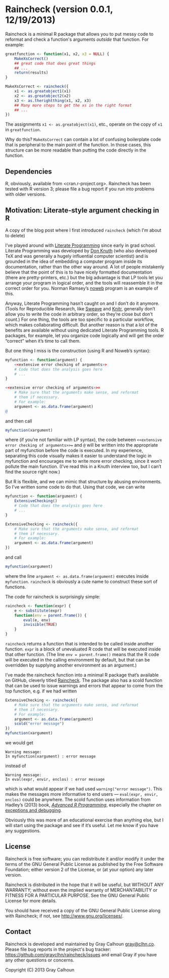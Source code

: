 Raincheck (version 0.0.1, 12/19/2013)
=====================================

Raincheck is a minimal R package that allows you to put messy code to
reformat and check a function's arguments *outside* that function.
For example:
```R
greatfunction <- function(x1, x2, x3 = NULL) {
    MakeXsCorrect()
    ## great code that does great things
    ## ...
    return(results)
}

MakeXsCorrect <- raincheck({
    x1 <- as.greatobject1(x1)
    x2 <- as.greatobject2(x2)
    x3 <- as.therightthing(x1, x2, x3)
    ## Many more steps to get the xs in the right format
    ## ...
})
```
The assignments `x1 <- as.greatobject(x1)`, etc., operate on the copy
of `x1` in `greatfunction`.

Why do this? `MakeXsCorrect` can contain a lot of confusing
boilerplate code that is peripheral to the main point of the
function. In those cases, this structure can be more readable than
putting the code directly in the function.

Dependencies
------------

R, obviously, available from <cran.r-project.org>. Raincheck has been
tested with R version 3; please file a bug report if you run into
problems with older versions.

Motivation: Literate-style argument checking in R
-------------------------------------------------

A copy of the blog post where I first introduced `raincheck` (which
I'm about to delete)

I’ve played around with [Literate Programming][1] since early in grad
school. Literate Programming was developed by [Don Knuth][2] (who also
developed TeX and was generally a hugely influential computer
scientist) and is grounded in the idea of embedding a computer program
inside its documentation, rather than the other way around. A lot of
people mistakenly believe that the point of this is to have nicely
formatted documentation (there are pretty-printers, etc.) but the big
advantage is that LP tools let you arrange your program in logical
order, and the tools will reassemble it in the correct order for
you. Norman Ramsey’s [noweb][3] program is an example of this.

Anyway, Literate Programming hasn’t caught on and I don’t do it
anymore. (Tools for Reproducible Research, like [Sweave][4] and [Knitr][5],
generally don’t allow you to write the code in arbitrary order, so
they’re close but don’t count.) For one thing, the tools are too
specific to a particular workflow, which makes collaborating
difficult. But another reason is that a lot of the benefits are
available without using dedicated Literate Programming tools. R
packages, for example, let you organize code logically and will get
the order “correct” when it’s time to call them.

But one thing I miss is the construction (using R and Noweb’s syntax):
```R
myfunction <- function(argument) {
    <<extensive error checking of arguments>>
    # Code that does the analysis goes here
    # ...
}

<<extensive error checking of arguments>>=
    # Make sure that the arguments make sense, and reformat
    # them if necessary. 
    # For example:
    argument <- as.data.frame(argument)
@
```
and then call
```R
myfunction(xargument)
```
where (if you’re not familiar with LP syntax), the code between
`<<extensive error checking of arguments>>=` and `@` will be written
into the appropriate part of myfunction before the code is
executed. In my experience, separating this code visually makes it
easier to understand the logic in myfunction and encourages me to
write more error checking, since it won’t pollute the main
function. (I’ve read this in a Knuth interview too, but I can’t find
the source right now.)

But R is flexible, and we can mimic that structure by abusing
environments. So I’ve written some code to do that. Using that code,
we can write
```R
myfunction <- function(argument) {
    ExtensiveChecking()
    # Code that does the analysis goes here
    # ...
}

ExtensiveChecking <- raincheck({
    # Make sure that the arguments make sense, and reformat
    # them if necessary. 
    # For example:
    argument <- as.data.frame(argument)
})
```
and call
```R
myfunction(xargument)
```
where the line `argument <- as.data.frame(argument)` executes inside
`myfunction`. `raincheck` is obviously a cute name to construct these
sort of functions.

The code for raincheck is surprisingly simple:
```R
raincheck <- function(expr) {
    e <- substitute(expr)
    function(env = parent.frame()) {
        eval(e, env)
        invisible(TRUE)
    }
}
```
`raincheck` returns a function that is intended to be called inside
another function. `expr` is a block of unevaluated R code that will be
executed inside that other function. (The line `env = parent.frame()`
means that the R code will be executed in the calling environment by
default, but that can be overridden by supplying another environment
as an argument.)

I’ve made the raincheck function into a minimal R package that’s
available on GitHub, cleverly titled [Raincheck][6]. The package also has a
scold function that can be used to issue warnings and errors that
appear to come from the top function, e.g. if we had written
```R
ExtensiveChecking <- raincheck({
    # Make sure that the arguments make sense, and reformat
    # them if necessary. 
    # For example:
    argument <- as.data.frame(argument)
    scold("error message")
})
myfunction(xargument)
```
we would get
```
Warning message:
In myfunction(xargument) : error message
```
instead of
```
Warning message:
In eval(expr, envir, enclos) : error message
```
which is what would appear if we had used `warning("error message")`.
This makes the messages more informative to end users —
`eval(expr, envir, enclos)` could be anywhere. The scold function uses
information from Hadley’s (2013) book, *[Advanced R Programming][7]*,
especially the chapter on [exceptions and debugging][8].

Obviously this was more of an educational exercise than anything else,
but I will start using the package and see if it’s useful. Let me know
if you have any suggestions.

[1]: http://en.wikipedia.org/wiki/Literate_programming
[2]: http://www-cs-faculty.stanford.edu/~knuth/
[3]: http://www.cs.tufts.edu/~nr/noweb/
[4]: http://en.wikipedia.org/wiki/Sweave
[5]: http://yihui.name/knitr/
[6]: https://github.com/grayclhn/raincheck
[7]: http://adv-r.had.co.nz/
[8]: http://adv-r.had.co.nz/Exceptions-Debugging.html

License
-------

Raincheck is free software; you can redistribute it and/or modify it
under the terms of the GNU General Public License as published by the
Free Software Foundation; either version 2 of the License, or (at your
option) any later version.

Raincheck is distributed in the hope that it will be useful, but
WITHOUT ANY WARRANTY; without even the implied warranty of
MERCHANTABILITY or FITNESS FOR A PARTICULAR PURPOSE.  See the GNU
General Public License for more details.

You should have received a copy of the GNU General Public License
along with Raincheck; if not, see <http://www.gnu.org/licenses/>.

Contact
-------

Raincheck is developed and maintained by Gray Calhoun
<gray@clhn.co>. Please file bug reports in the project's bug tracker:
<https://github.com/grayclhn/raincheck/issues> and email Gray if you
have any other questions or concerns.

Copyright (C) 2013 Gray Calhoun